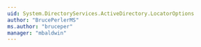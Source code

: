 ```yaml
---
uid: System.DirectoryServices.ActiveDirectory.LocatorOptions
author: "BrucePerlerMS"
ms.author: "bruceper"
manager: "mbaldwin"
---
```

